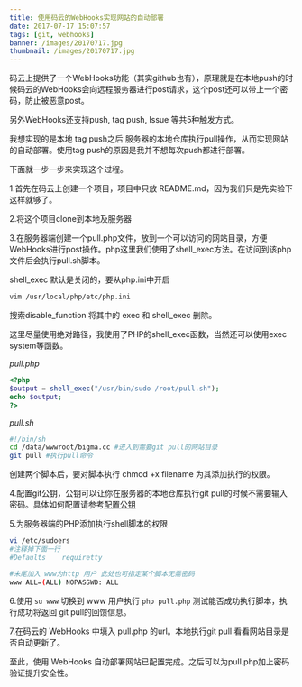 ```yaml
---
title: 使用码云的WebHooks实现网站的自动部署
date: 2017-07-17 15:07:57
tags: [git, webhooks] 
banner: /images/20170717.jpg
thumbnail: /images/20170717.jpg
---
```

码云上提供了一个WebHooks功能（其实github也有），原理就是在本地push的时候码云的WebHooks会向远程服务器进行post请求，这个post还可以带上一个密码，防止被恶意post。

另外WebHooks还支持push, tag push, lssue 等共5种触发方式。

我想实现的是本地 tag push之后 服务器的本地仓库执行pull操作，从而实现网站的自动部署。使用tag push的原因是我并不想每次push都进行部署。

下面就一步一步来实现这个过程。

<!-- more -->

1.首先在码云上创建一个项目，项目中只放 README.md，因为我们只是先实验下这样就够了。

2.将这个项目clone到本地及服务器

3.在服务器端创建一个pull.php文件，放到一个可以访问的网站目录，方便WebHooks进行post操作。php这里我们使用了shell_exec方法。在访问到该php文件后会执行pull.sh脚本。

shell_exec 默认是关闭的，要从php.ini中开启
```bash
vim /usr/local/php/etc/php.ini
```
搜索disable_function 将其中的 exec 和 shell_exec 删除。

这里尽量使用绝对路径，我使用了PHP的shell_exec函数，当然还可以使用exec system等函数。

*pull.php*
```php
<?php
$output = shell_exec("/usr/bin/sudo /root/pull.sh");
echo $output;
?>

```

*pull.sh*

```bash
#!/bin/sh
cd /data/wwwroot/bigma.cc #进入到需要git pull的网站目录
git pull #执行pull命令
```

创建两个脚本后，要对脚本执行 chmod +x filename  为其添加执行的权限。

4.配置git公钥，公钥可以让你在服务器的本地仓库执行git pull的时候不需要输入密码。具体如何配置请参考[配置公钥](http://git.mydoc.io/?t=180845)

5.为服务器端的PHP添加执行shell脚本的权限
```bash
vi /etc/sudoers
#注释掉下面一行
#Defaults    requiretty

#末尾加入 www为http 用户 此处也可指定某个脚本无需密码
www ALL=(ALL) NOPASSWD: ALL

```

6.使用 ```su www``` 切换到 www 用户执行 ```php pull.php``` 测试能否成功执行脚本，执行成功将返回 git pull的回馈信息。

7.在码云的 WebHooks 中填入 pull.php 的url。本地执行git pull 看看网站目录是否自动更新了。

至此，使用 WebHooks 自动部署网站已配置完成。之后可以为pull.php加上密码验证提升安全性。
